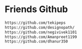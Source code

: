 # Friends Github

```txt
https://github.com/tekipeps
https://github.com/designopath/
https://github.com/negivivek1101
https://github.com/Amanpreet1199
https://github.com/dhanur350
```
